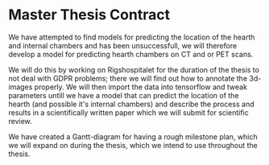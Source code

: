 # Master Thesis Contract

We have attempted to find models for predicting the location of the hearth and internal chambers and has been unsuccessfull, we will therefore develop a model for predicting hearth chambers on CT and or PET scans.

We will do this by working on Rigshospitalet for the duration of the thesis to not deal with GDPR problems; there we will find out how to annotate the 3d-images properly. We will then import the data into tensorflow and tweak parameters untill we have a model that can predict the location of the hearth (and possible it's internal chambers) and describe the process and results in a scientifically written paper which we will submit for scientific review.

We have created a Gantt-diagram for having a rough milestone plan, which we will expand on during the thesis, which we intend to use throughout the thesis.
